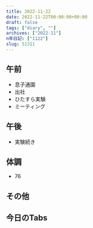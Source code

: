 ```yaml
---
title: 2022-11-22
date: 2022-11-22T00:00:00+09:00
draft: false
tags: ["diary", ""]
archives: ["2022-11"]
n年日記: ["1122"]
slug: 51311
---
```

## 午前
- 息子通園
- 出社
- ひたすら実験
- ミーティング
## 午後
- 実験続き
## 体調
- 76
## その他
## 今日のTabs